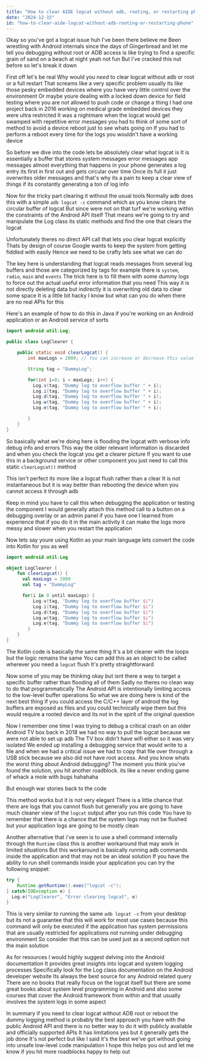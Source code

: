```yaml
---
title: "How to clear AIDE logcat without adb, rooting, or restarting phone?"
date: "2024-12-15"
id: "how-to-clear-aide-logcat-without-adb-rooting-or-restarting-phone"
---
```


Okay so you've got a logcat issue huh I've been there believe me Been wrestling with Android internals since the days of Gingerbread and let me tell you debugging without root or ADB access is like trying to find a specific grain of sand on a beach at night yeah not fun But I've cracked this nut before so let's break it down

First off let's be real Why would you *need* to clear logcat without adb or root or a full restart That screams like a very specific problem usually its like those pesky embedded devices where you have very little control over the environment Or maybe youre dealing with a locked down device for field testing where you are not allowed to push code or change a thing I had one project back in 2016 working on medical grade embedded devices they were ultra restricted It was a nightmare when the logcat would get swamped with repetitive error messages you had to think of some sort of method to avoid a device reboot just to see whats going on If you had to perform a reboot every time for the logs you wouldn't have a working device

So before we dive into the code lets be absolutely clear what logcat is It is essentially a buffer that stores system messages error messages app messages almost everything that happens in your phone generates a log entry its first in first out and gets circular over time Once its full it just overwrites older messages and that's why its a pain to keep a clear view of things if its constantly generating a ton of log info

Now for the tricky part clearing it without the usual tools Normally adb does this with a simple `adb logcat -c` command which as you know clears the circular buffer of logcat But since were not on that turf we're working within the constraints of the Android API itself That means we're going to try and manipulate the Log class its static methods and find the one that clears the logcat

Unfortunately theres no direct API call that lets you clear logcat explicitly Thats by design of course Google wants to keep the system from getting fiddled with easily Hence we need to be crafty lets see what we can do

The key here is understanding that logcat reads messages from several log buffers and those are categorized by tags for example there is `system`, `radio`, `main` and `events` The trick here is to fill them with some dummy logs to force out the actual useful error information that you need This way it is not directly deleting data but indirectly it is overwriting old data to clear some space It is a little bit hacky I know but what can you do when there are no real APIs for this

Here's an example of how to do this in Java if you're working on an Android application or an Android service of sorts

```java
import android.util.Log;

public class LogClearer {

    public static void clearLogcat() {
        int maxLogs = 2000; // You can increase or decrease this value for better results

        String tag = "DummyLog";

        for(int i=0; i < maxLogs; i++) {
          Log.v(tag, "Dummy log to overflow buffer " + i);
          Log.i(tag, "Dummy log to overflow buffer " + i);
          Log.d(tag, "Dummy log to overflow buffer " + i);
          Log.w(tag, "Dummy log to overflow buffer " + i);
          Log.e(tag, "Dummy log to overflow buffer " + i);

        }
    }
}
```

So basically what we're doing here is flooding the logcat with verbose info debug info and errors This way the older relevant information is discarded and when you check the logcat you get a clearer picture If you want to use this in a background service or other component you just need to call this static `clearLogcat()` method

This isn't perfect its more like a logcat flush rather than a clear It is not instantaneous but it is way better than rebooting the device when you cannot access it through adb

Keep in mind you have to call this when debugging the application or testing the component I would generally attach this method call to a button on a debugging overlay or an admin panel if you have one I learned from experience that if you do it in the main activity it can make the logs more messy and slower when you restart the application

Now lets say youre using Kotlin as your main language lets convert the code into Kotlin for you as well

```kotlin
import android.util.Log

object LogClearer {
    fun clearLogcat() {
      val maxLogs = 2000
      val tag = "DummyLog"

      for(i in 0 until maxLogs) {
          Log.v(tag, "Dummy log to overflow buffer $i")
          Log.i(tag, "Dummy log to overflow buffer $i")
          Log.d(tag, "Dummy log to overflow buffer $i")
          Log.w(tag, "Dummy log to overflow buffer $i")
          Log.e(tag, "Dummy log to overflow buffer $i")
        }
    }
}
```

The Kotlin code is basically the same thing It's a bit cleaner with the loops but the logic remains the same You can add this as an object to be called wherever you need a `logcat` flush It's pretty straightforward

Now some of you may be thinking okay but isnt there a way to target a specific buffer rather than flooding all of them Sadly no theres no clean way to do that programmatically The Android API is intentionally limiting access to the low-level buffer operations So what we are doing here is kind of the next best thing If you could access the C/C++ layer of android the log buffers are exposed as files and you could technically wipe them but this would require a rooted device and its not in the spirit of the original question

Now I remember one time I was trying to debug a critical crash on an older Android TV box back in 2018 we had no way to pull the logcat because we were not able to set up adb The TV box didn't have wifi either so it was very isolated We ended up installing a debugging service that would write to a file and when we had a critical issue we had to copy that file over through a USB stick because we also did not have root access. And you know whats the worst thing about Android debugging? The moment you think you've found the solution, you hit another roadblock. its like a never ending game of whack a mole with bugs hahahaha

But enough war stories back to the code

This method works but it is not very elegant There is a little chance that there are logs that you cannot flush but generally you are going to have much cleaner view of the `logcat` output after you run this code You have to remember that there is a chance that the system logs may not be flushed but your application logs are going to be mostly clean

Another alternative that i've seen is to use a shell command internally through the `Runtime` class this is another workaround that may work in limited situations But this workaround is basically running adb commands inside the application and that may not be an ideal solution If you have the ability to run shell commands inside your application you can try the following snippet:

```java
try {
    Runtime.getRuntime().exec("logcat -c");
} catch(IOException e) {
  Log.e("LogClearer", "Error clearing logcat", e)
}
```

This is very similar to running the same `adb logcat -c` from your desktop but its not a guarantee that this will work for most use cases because this command will only be executed if the application has system permissions that are usually restricted for applications not running under debugging environment So consider that this can be used just as a second option not the main solution

As for resources I would highly suggest delving into the Android documentation It provides great insights into logcat and system logging processes Specifically look for the Log class documentation on the Android developer website Its always the best source for any Android related query There are no books that really focus on the logcat itself but there are some great books about system level programming in Android and also some courses that cover the Android framework from within and that usually involves the system logs in some aspect

In summary if you need to clear logcat without ADB root or reboot the dummy logging method is probably the best approach you have with the public Android API and there is no better way to do it with publicly available and officially supported APIs It has limitations yes but it generally gets the job done It's not perfect but like I said it's the best we've got without going into unsafe low-level code manipulation I hope this helps you out and let me know if you hit more roadblocks happy to help out
